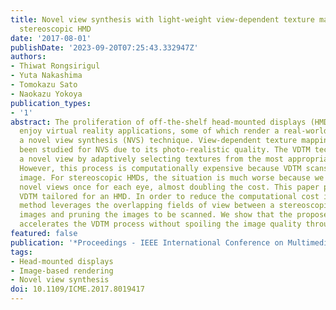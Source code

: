 ```yaml
---
title: Novel view synthesis with light-weight view-dependent texture mapping for a
  stereoscopic HMD
date: '2017-08-01'
publishDate: '2023-09-20T07:25:43.332947Z'
authors:
- Thiwat Rongsirigul
- Yuta Nakashima
- Tomokazu Sato
- Naokazu Yokoya
publication_types:
- '1'
abstract: The proliferation of off-the-shelf head-mounted displays (HMDs) let end-users
  enjoy virtual reality applications, some of which render a real-world scene using
  a novel view synthesis (NVS) technique. View-dependent texture mapping (VDTM) has
  been studied for NVS due to its photo-realistic quality. The VDTM technique renders
  a novel view by adaptively selecting textures from the most appropriate images.
  However, this process is computationally expensive because VDTM scans every captured
  image. For stereoscopic HMDs, the situation is much worse because we need to render
  novel views once for each eye, almost doubling the cost. This paper proposes light-weight
  VDTM tailored for an HMD. In order to reduce the computational cost in VDTM, our
  method leverages the overlapping fields of view between a stereoscopic pair of HMD
  images and pruning the images to be scanned. We show that the proposed method drastically
  accelerates the VDTM process without spoiling the image quality through a user study.
featured: false
publication: '*Proceedings - IEEE International Conference on Multimedia and Expo*'
tags:
- Head-mounted displays
- Image-based rendering
- Novel view synthesis
doi: 10.1109/ICME.2017.8019417
---
```


